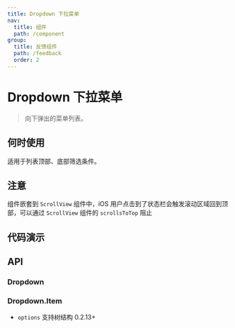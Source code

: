 ```yaml
---
title: Dropdown 下拉菜单
nav:
  title: 组件
  path: /component
group:
  title: 反馈组件
  path: /feedback
  order: 2
---
```


# Dropdown 下拉菜单

> 向下弹出的菜单列表。

## 何时使用

适用于列表顶部、底部筛选条件。

## 注意

组件嵌套到 `ScrollView` 组件中，iOS 用户点击到了状态栏会触发滚动区域回到顶部，可以通过 `ScrollView` 组件的 `scrollsToTop` 阻止

## 代码演示

<code src="./__fixtures__/basic.tsx"></code>

## API

### Dropdown

<API hideTitle src="./dropdown-menu.tsx"></API>

### Dropdown.Item

- `options` 支持树结构 <Badge>0.2.13+</Badge>

<API hideTitle src="./dropdown-item.tsx">
